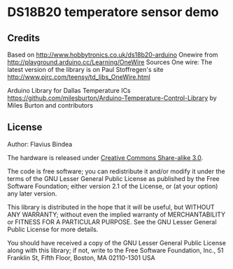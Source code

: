 DS18B20 temperatore sensor demo
===============================

Credits
-------

Based on http://www.hobbytronics.co.uk/ds18b20-arduino
Onewire from http://playground.arduino.cc/Learning/OneWire
Sources One wire: The latest version of the library is on Paul Stoffregen's site http://www.pjrc.com/teensy/td_libs_OneWire.html

Arduino Library for Dallas Temperature ICs https://github.com/milesburton/Arduino-Temperature-Control-Library by Miles Burton and contributors

License
-------

Author: Flavius Bindea

The hardware is released under [Creative Commons Share-alike 3.0](http://creativecommons.org/licenses/by-sa/3.0/).  

The code is free software; you can redistribute it and/or
modify it under the terms of the GNU Lesser General Public
License as published by the Free Software Foundation; either
version 2.1 of the License, or (at your option) any later version.

This library is distributed in the hope that it will be useful,
but WITHOUT ANY WARRANTY; without even the implied warranty of
MERCHANTABILITY or FITNESS FOR A PARTICULAR PURPOSE.  See the GNU
Lesser General Public License for more details.

You should have received a copy of the GNU Lesser General Public
License along with this library; if not, write to the Free Software
Foundation, Inc., 51 Franklin St, Fifth Floor, Boston, MA  02110-1301  USA
